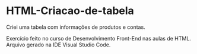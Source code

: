 # HTML-Criacao-de-tabela
Criei uma tabela com informações de produtos e contas.

Exercício feito no curso de Desenvolvimento Front-End nas aulas de HTML. 
Arquivo gerado na IDE Visual Studio Code. 
